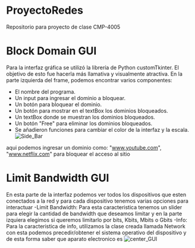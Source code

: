# ProyectoRedes
Repositorio para proyecto de clase CMP-4005


# Block Domain GUI

Para la interfaz gráfica se utilizó la librería de Python customTkinter. El objetivo de esto fue hacerla más llamativa y visualmente atractiva. En la parte izquierda del frame, podemos encontrar varios componentes:

- El nombre del programa.
- Un input para ingresar el dominio a bloquear.
- Un botón para bloquear el dominio.
- Un botón para mostrar en el textBox los dominios bloqueados.
- Un textBox donde se muestran los dominios bloqueados.
- Un botón "Free" para eliminar los dominios bloqueados.
- Se añadieron funciones para cambiar el color de la interfaz y la escala.
![Side_Bar](https://user-images.githubusercontent.com/82112355/236125413-862190b6-5aa8-4924-935f-0b95f3df7911.jpg)

aqui podemos ingresar un dominio como: "www.youtube.com", "www.netflix.com" para bloquear el acceso al sitio

# Limit Bandwidth GUI
En esta parte de la interfaz podemos ver todos los dispositivos que esten conectados a la red y para cada dispositivo tenemos varias opciones para interactuar
-Limit Bandwidth: Para esta caracteristica tenemos un slider para elegir la cantidad de bandwidth que deseamos limitar y en la parte izquiera elegimos si queremos limitarlo por bits, Kbits, Mbits o Gbits
-Info: Para la caracteristica de info, utilizamos la clase creada llamada Network con esta podemos precedir/obtener el sistema operativo del dispositivo y de esta forma saber que aparato electronico es
![center_GUI](https://user-images.githubusercontent.com/82112355/236125755-f783109f-9009-43f1-a5a3-b8d5cb394dfb.jpg)
